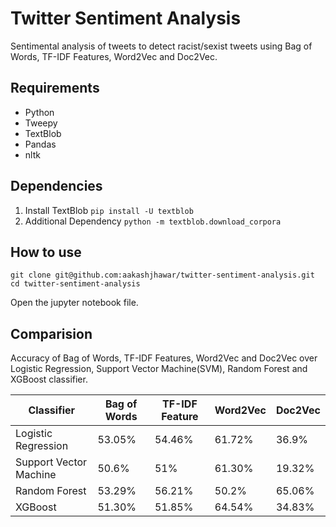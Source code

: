 # Twitter Sentiment Analysis
Sentimental analysis of tweets to detect racist/sexist tweets using Bag of Words, TF-IDF Features, Word2Vec and Doc2Vec.

## Requirements
* Python
* Tweepy
* TextBlob
* Pandas
* nltk

## Dependencies
1. Install TextBlob `pip install -U textblob`
2. Additional Dependency `python -m textblob.download_corpora`

## How to use
```
git clone git@github.com:aakashjhawar/twitter-sentiment-analysis.git
cd twitter-sentiment-analysis
```
Open the jupyter notebook file.

## Comparision

Accuracy of Bag of Words, TF-IDF Features, Word2Vec and Doc2Vec over Logistic Regression, Support Vector Machine(SVM), Random Forest and XGBoost classifier.

| Classifier | Bag of Words | TF-IDF Feature | Word2Vec | Doc2Vec |
| ---------- | ------------ | -------------- | -------- | ------- |
| Logistic Regression | 53.05% | 54.46% | 61.72% | 36.9% |
| Support Vector Machine | 50.6% | 51% | 61.30% | 19.32% |
| Random Forest | 53.29% | 56.21% | 50.2% | 65.06% |
| XGBoost | 51.30% | 51.85% | 64.54% | 34.83% |
